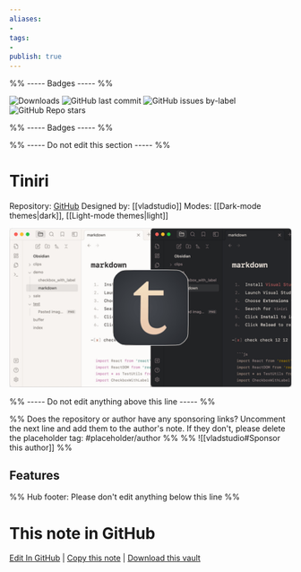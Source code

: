 ```yaml
---
aliases:
- 
tags: 
- 
publish: true
---
```


%% ----- Badges ----- %%

![Downloads](https://img.shields.io/badge/downloads-2172-573E7A?style=for-the-badge&logo=)
![GitHub last commit](https://img.shields.io/github/last-commit/vladstudio/tiniri-obsidian?color=573E7A&label=last%20update&logo=github&style=for-the-badge)
![GitHub issues by-label](https://img.shields.io/github/issues/vladstudio/tiniri-obsidian/help%20wanted?color=573E7A&logo=github&style=for-the-badge) 
![GitHub Repo stars](https://img.shields.io/github/stars/vladstudio/tiniri-obsidian?color=573E7A&logo=github&style=for-the-badge)

%% ----- Badges ----- %%

%% ----- Do not edit this section ----- %%

# Tiniri

Repository: [GitHub](https://github.com/vladstudio/tiniri-obsidian)
Designed by: [[vladstudio]]
Modes: [[Dark-mode themes|dark]], [[Light-mode themes|light]]



![screenshot](https://github.com/vladstudio/tiniri-obsidian/raw/HEAD/screenshot.png)

%% ----- Do not edit anything above this line ----- %% 

%% Does the repository or author have any sponsoring links? Uncomment the next line and add them to the author's note. If they don't, please delete the placeholder tag: #placeholder/author %%
%% ![[vladstudio#Sponsor this author]] %%


## Features



%% Hub footer: Please don't edit anything below this line %%

# This note in GitHub

<span class="git-footer">[Edit In GitHub](https://github.dev/obsidian-community/obsidian-hub/blob/main/02%20-%20Community%20Expansions/02.05%20All%20Community%20Expansions/Themes/Tiniri.md "git-hub-edit-note") | [Copy this note](https://raw.githubusercontent.com/obsidian-community/obsidian-hub/main/02%20-%20Community%20Expansions/02.05%20All%20Community%20Expansions/Themes/Tiniri.md "git-hub-copy-note") | [Download this vault](https://github.com/obsidian-community/obsidian-hub/archive/refs/heads/main.zip "git-hub-download-vault") </span>
